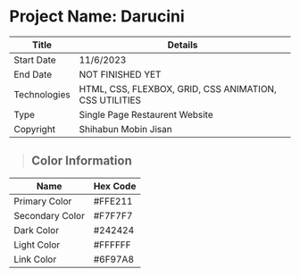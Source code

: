 # Project Name: Darucini


|Title    |Details      |
|--------|--------------|
|Start Date|11/6/2023|
|End Date|NOT FINISHED YET|
|Technologies|HTML, CSS, FLEXBOX, GRID, CSS ANIMATION, CSS UTILITIES|
|Type|Single Page Restaurent Website|
|Copyright|Shihabun Mobin Jisan|

> ## Color Information

|Name    |Hex Code      |
|--------|--------------|
|Primary Color|#FFE211|
|Secondary Color|#F7F7F7|
|Dark Color|#242424|
|Light Color|#FFFFFF|
|Link Color|#6F97A8|
